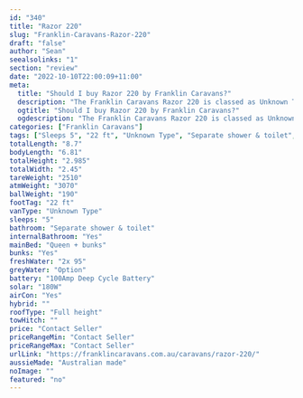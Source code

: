 ```yaml
---
id: "340"
title: "Razor 220"
slug: "Franklin-Caravans-Razor-220"
draft: "false"
author: "Sean"
seealsolinks: "1"
section: "review"
date: "2022-10-10T22:00:09+11:00"
meta:
  title: "Should I buy Razor 220 by Franklin Caravans?"
  description: "The Franklin Caravans Razor 220 is classed as Unknown Type, and sleeps 5 people. It is Australian made and comes in at 22 ft. It generally has Separate shower & toilet."
  ogtitle: "Should I buy Razor 220 by Franklin Caravans?"
  ogdescription: "The Franklin Caravans Razor 220 is classed as Unknown Type, and sleeps 5 people. It is Australian made and comes in at 22 ft. It generally has Separate shower & toilet."
categories: ["Franklin Caravans"]
tags: ["Sleeps 5", "22 ft", "Unknown Type", "Separate shower & toilet", "Full height", "Price Unknown"]
totalLength: "8.7"
bodyLength: "6.81"
totalHeight: "2.985"
totalWidth: "2.45"
tareWeight: "2510"
atmWeight: "3070"
ballWeight: "190"
footTag: "22 ft"
vanType: "Unknown Type"
sleeps: "5"
bathroom: "Separate shower & toilet"
internalBathroom: "Yes"
mainBed: "Queen + bunks"
bunks: "Yes"
freshWater: "2x 95"
greyWater: "Option"
battery: "100Amp Deep Cycle Battery"
solar: "180W"
airCon: "Yes"
hybrid: ""
roofType: "Full height"
towHitch: ""
price: "Contact Seller"
priceRangeMin: "Contact Seller"
priceRangeMax: "Contact Seller"
urlLink: "https://franklincaravans.com.au/caravans/razor-220/"
aussieMade: "Australian made"
noImage: ""
featured: "no"
---
```

